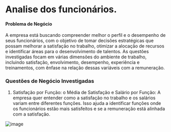 # Analise dos funcionários.

#### Problema de Negócio

A empresa está buscando compreender melhor o perfil e o desempenho de seus funcionários, com o objetivo de tomar decisões estratégicas que possam melhorar a satisfação no trabalho, otimizar a alocação de recursos e identificar áreas para o desenvolvimento de talentos. As questões investigadas focam em várias dimensões do ambiente de trabalho, incluindo satisfação, envolvimento, desempenho, experiência e treinamentos, com ênfase na relação dessas variáveis com a remuneração.


### Questões de Negócio Investigadas
1.	Satisfação por Função:
o	Média de Satisfação e Salário por Função: A empresa quer entender como a satisfação no trabalho e os salários variam entre diferentes funções. Isso ajuda a identificar funções onde os funcionários estão mais satisfeitos e se a remuneração está alinhada com a satisfação.

![image](https://github.com/user-attachments/assets/bd1de682-8763-4ed0-9e0c-74f37d1649c7)

